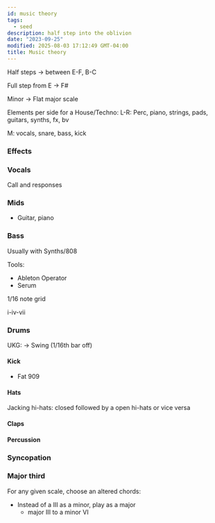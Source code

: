 ```yaml
---
id: music theory
tags:
  - seed
description: half step into the oblivion
date: "2023-09-25"
modified: 2025-08-03 17:12:49 GMT-04:00
title: Music theory
---
```


Half steps -> between E-F, B-C

Full step from E -> F#

Minor -> Flat major scale

Elements per side for a House/Techno:
L-R: Perc, piano, strings, pads, guitars, synths, fx, bv

M: vocals, snare, bass, kick

### Effects

### Vocals

Call and responses

### Mids

- Guitar, piano

### Bass

Usually with Synths/808

Tools:

- Ableton Operator
- Serum

1/16 note grid

i-iv-vii

### Drums

UKG: -> Swing (1/16th bar off)

#### Kick

- Fat 909

#### Hats

Jacking hi-hats: closed followed by a open hi-hats or vice versa

#### Claps

#### Percussion

### Syncopation

### Major third

For any given scale, choose an altered chords:

- Instead of a III as a minor, play as a major
  - major III to a minor VI
